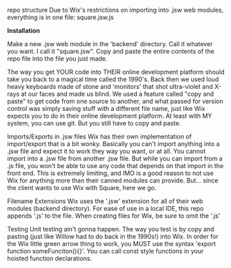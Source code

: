 repo structure
Due to Wix's restrictions on importing into .jsw web modules, everything is in one file: square.jsw.js

**Installation**

Make a new .jsw web module in the 'backend' directory. Call it whatever you want. I call it "square.jsw". Copy and paste 
the entire contents of the repo file into the file you just made.


The way you get YOUR code into THEIR online development platform should take you back to a magical time
called the 1990's. Back then we used loud heavy keyboards made of stone and 'monitors' that shot ultra-violet and 
X-rays at our faces and made us blind. We used a feature called "copy and paste" to get code from one 
source to another, and what passed for version control was simply saving stuff with a different file
name, just like Wix expects you to do in their online development platform. At least with MY system, you 
can use git. But you still have to copy and paste.

Imports/Exports in .jsw files
Wix has their own implementation of import/export that is a bit wonky. Basically you can't import anything into a 
.jsw file and expect it to work they way you want, or at all. You cannot import into a .jsw file from another .jsw file. But
while you can import from a .js file, you won't be able to use any code that depends on that import in the front
end. This is extremely limiting, and IMO is a good reason to not use Wix for anything more than their canned modules
can provide. But... since the client wants to use Wix with Square, here we go.


Filename Extensions
Wix uses the '.jsw' extension for all of their web modules (backend directory). For ease of use in a local IDE, this repo appends '.js' to the file. When creating
files for Wix, be sure to omit the '.js'


Testing
Unit testing ain't gonna happen. The way you test is by copy and pasting (just like Willow had to do back in the 1990s!) into Wix.
In order for the Wix little green arrow thing to work, you MUST use the syntax 'export function someFunciton(){}'. You can call
const style functions in your hoisted function declarations.

